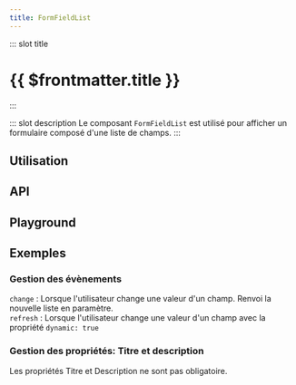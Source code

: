 ```yaml
---
title: FormFieldList
---
```

::: slot title
# {{ $frontmatter.title }}
:::

::: slot description
Le composant `FormFieldList` est utilisé pour afficher un formulaire composé d'une liste de champs.
:::

## Utilisation

<DocExample
  eager
  file="composants/form-field-list/examples/form-field-list"
/>

## API

<DocApi
  :value="['FormFieldList']"
  :api="{
    FormFieldList: {
      props: [
        {
          name: 'fields',
          type: 'Fields',
          required: true,
          description: 'La liste des champs à afficher.',
          example: '{\n fieldId: Field\n}'
        },
        {
          name: 'list-title',
          type: 'string',
          required: false,
          description: 'Le titre du formulaire'
        },
        {
          name: 'description',
          type: 'string',
          required: false,
          description: 'La description du formulaire'
        }
      ],
      events: [
        {
          name: 'change',
          description: 'Événement émis lorsque la valeur d\'un champ change.',
          value: 'fields: Fields'
        },
        {
          name: 'refresh',
          description: 'Événement émis lorsque la valeur d\'un champ dynamique change.'
        }
      ]
    }
  }"
/>

## Playground

<DocExample
  file="composants/form-field-list/examples/form-field-list-playground"
  hide-code-block
/>

## Exemples

### Gestion des évènements

`change` :  Lorsque l'utilisateur change une valeur d'un champ. Renvoi la nouvelle liste en paramètre.<br>
`refresh` :  Lorsque l'utilisateur change une valeur d'un champ avec la propriété `dynamic: true`

<DocExample
  file="composants/form-field-list/examples/form-field-list-events"
/>

### Gestion des propriétés: Titre et description

Les propriétés Titre et Description ne sont pas obligatoire.

<DocExample
  file="composants/form-field-list/examples/form-field-list-props"
/>
